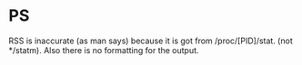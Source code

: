 # PS
RSS is inaccurate (as man says) because it is got from /proc/[PID]/stat. (not */statm). Also there is no formatting for the output.
